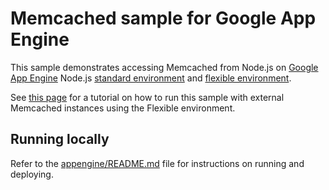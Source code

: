 # Memcached sample for Google App Engine

This sample demonstrates accessing Memcached from Node.js on
[Google App Engine](https://cloud.google.com/appengine) Node.js [standard
environment][appengine-std] and [flexible environment][appengine-flex].

See [this page][tutorial-flex] for a tutorial on how to run this sample
with external Memcached instances using the Flexible environment.

## Running locally

Refer to the [appengine/README.md](../README.md) file for instructions on
running and deploying.

[appengine-flex]: https://cloud.google.com/appengine/docs/flexible/nodejs
[appengine-std]: https://cloud.google.com/appengine/docs/standard/nodejs
[tutorial-flex]: https://cloud.google.com/appengine/docs/flexible/nodejs/using-redislabs-memcache

